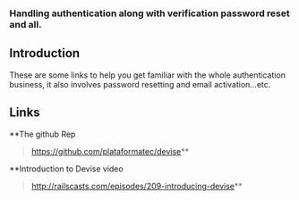 ### Handling authentication along with verification password reset and all. ###

## Introduction ##

These are some links to help you get familiar with the whole authentication business, it also involves password resetting and email activation...etc.


## Links ##

**The github Rep
> https://github.com/plataformatec/devise**

**Introduction to Devise video
> http://railscasts.com/episodes/209-introducing-devise**

